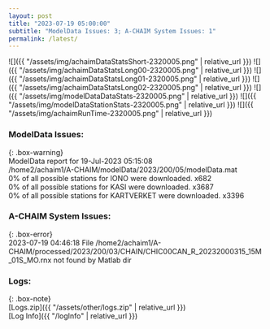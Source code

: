 ```yaml
---
layout: post
title: "2023-07-19 05:00:00"
subtitle: "ModelData Issues: 3; A-CHAIM System Issues: 1"
permalink: /latest/
---
```


![]({{ "/assets/img/achaimDataStatsShort-2320005.png" | relative_url }})
![]({{ "/assets/img/achaimDataStatsLong00-2320005.png" | relative_url }})
![]({{ "/assets/img/achaimDataStatsLong01-2320005.png" | relative_url }})
![]({{ "/assets/img/achaimDataStatsLong02-2320005.png" | relative_url }})
![]({{ "/assets/img/modelDataDataStats-2320005.png" | relative_url }})
![]({{ "/assets/img/modelDataStationStats-2320005.png" | relative_url }})
![]({{ "/assets/img/achaimRunTime-2320005.png" | relative_url }})


### ModelData Issues:  
  
{: .box-warning}  
 ModelData report for 19-Jul-2023 05:15:08   
 /home2/achaim1/A-CHAIM/modelData/2023/200/05/modelData.mat   
 0% of all possible stations for IONO were downloaded. x682   
 0% of all possible stations for KASI were downloaded. x3687   
 0% of all possible stations for KARTVERKET were downloaded. x3396   
  
### A-CHAIM System Issues:  
  
{: .box-error}  
2023-07-19 04:46:18 File /home2/achaim1/A-CHAIM/processed/2023/200/03/CHAIN/CHIC00CAN_R_20232000315_15M_01S_MO.rnx not found by Matlab dir  

### Logs:  
  
{: .box-note}  
[Logs.zip]({{ "/assets/other/logs.zip" | relative_url }})  
[Log Info]({{ "/logInfo" | relative_url }})  
